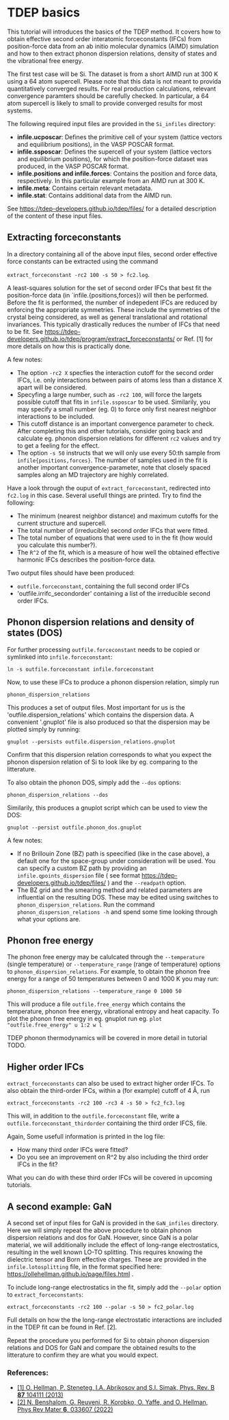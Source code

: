 # TDEP basics

This tutorial will introduces the basics of the TDEP method. It covers how to obtain effective second order interatomic forceconstants (IFCs) from position-force data from an ab initio molecular dynamics (AIMD) simulation and how to then extract phonon dispersion relations, density of states and the vibrational free energy.

The first test case will be Si. The dataset is from a short AIMD run at 300 K using a 64 atom supercell. Please note that this data is not meant to provida quantitatively converged results. For real production calculations, relevant convergence paramters should be carefully checked. In particular, a 64 atom supercell is likely to small to provide converged results for most systems.
 
The following required input files are provided in the `Si_infiles` directory:
- **infile.ucposcar**: Defines the primitive cell of your system (lattice vectors and equilibrium positions), in the VASP POSCAR format. 
- **infile.ssposcar**: Defines the supercell of your system (lattice vectors and equilibrium positions), for which the position-force dataset was produced, in the VASP POSCAR format. 
- **infile.positions and infile.forces**: Contains the position and force data, respectively. In this particular example from an AIMD run at 300 K.
- **infile.meta**: Contains certain relevant metadata.
- **infile.stat**: Contains additional data from the AIMD run. 

See https://tdep-developers.github.io/tdep/files/ for a detailed description of the content of these input files. 

## Extracting forceconstants

In a directory containing all of the above input files, second order effective force constants can be extracted using the command 

`extract_forceconstant -rc2 100 -s 50 > fc2.log`. 

A least-squares solution for the set of second order IFCs that best fit the position-force data (in `infile.{positions,forces}) will then be performed. Before the fit is performed, the number of indepedent IFCs are reduced by enforcing the appropriate symmetries. These include the symmetries of the crystal being considered, as well as general translational and rotational invariances. This typically drastically reduces the number of IFCs that need to be fit. See https://tdep-developers.github.io/tdep/program/extract_forceconstants/ or Ref. [1] for more details on how this is practically done.

A few notes:
- The option `-rc2 X` specfies the interaction cutoff for the second order IFCs, i.e. only interactions between pairs of atoms less than a distance X apart will be considered.
- Specyfing a large number, such as ` -rc2 100 `, will force the largets possible cutoff that fits in `infile.ssposcar` to be used. Similarily, you may specify a small number (eg. 0) to force only first nearest neighbor interactions to be included.
- This cutoff distance is an important convergence parameter to check. After completing this and other tutorials, consider going back and calculate eg. phonon dispersion relations for different `rc2` values and try to get a feeling for the effect.
- The option `-s 50` instructs that we will only use every 50:th sample from `infile{positions,forces}`. The number of samples used in the fit is another important convergence-parameter, note that closely spaced samples along an MD trajectory are highly correlated.

Have a look through the ouput of `extract_forceconstant`, redirected into `fc2.log` in this case. Several usefull things are printed. Try to find the following:
- The minimum (nearest neighbor distance) and maximum cutoffs for the current structure and supercell.
- The total number of (irreducible) second order IFCs that were fitted.
- The total number of equations that were used to in the fit (how would you calculate this number?).
- The `R^2` of the fit, which is a measure of how well the obtained effective harmonic IFCs describes the position-force data.


Two output files should have been produced:

- `outfile.forceconstant`, containing the full second order IFCs
- 'outfile.irrifc_secondorder' containing a list of the irreducible second order IFCs. 

## Phonon dispersion relations and density of states (DOS)

For further processing `outfile.forceconstant` needs to be copied or symlinked into `infile.forceconstant`:

`ln -s outfile.forceconstant infile.forceconstant`

Now, to use these IFCs to produce a phonon dispersion relation, simply run 

`phonon_dispersion_relations`

This produces a set of output files. Most important for us is the 'outfile.dispersion_relations' which contains the dispersion data. A convenient '.gnuplot' file is also produced so that the dispersion may be plotted simply by running:

`gnuplot --persists outfile.dispersion_relations.gnuplot`

Confirm that this dispersion relation corresponds to what you expect the phonon dispersion relation of Si to look like by eg. comparing to the litterature. 

To also obtain the phonon DOS, simply add the `--dos` options:

`phonon_dispersion_relations --dos`

Similarily, this produces a gnuplot script which can be used to view the DOS:

`gnuplot --persist outfile.phonon_dos.gnuplot`


A few notes:
- If no Brillouin Zone (BZ) path is speecified (like in the case above), a default one for the space-group under consideration will be used. You can specify a custom BZ path by providing an `infile.qpoints_dispersion` file ( see format https://tdep-developers.github.io/tdep/files/ ) and the `--readpath` option.
- The BZ grid and the smearing method and related parameters are influential on the resulting DOS. These may be edited using switches to `phonon_dispersion_relations`. Run the command `phonon_dispersion_relations -h` and spend some time looking through what your options are.


## Phonon free energy

The phonon free energy may be calulcated through the `--temperature` (single temperature) or `--temperature_range` (range of temperature) options to `phonon_dispersion_relations`. For example, to obtain the phonon free energy for a range of 50 temperatures between 0 and 1000 K you may run:

`phonon_dispersion_relations --temperature_range 0 1000 50` 

This will produce a file `outfile.free_energy` which contains the temperature, phonon free energy, vibrational entropy and heat capacity. To plot the phonon free energy in eg. gnuplot run eg. `plot "outfile.free_energy" u 1:2 w l`

TDEP phonon thermodynamics will be covered in more detail in tutorial TODO. 

## Higher order IFCs

`extract_forceconstants` can also be used to extract higher order IFCs. To also obtain the third-order IFCs, within a (for example) cutoff of 4 Å, run

`extract_forceconstants -rc2 100 -rc3 4 -s 50 > fc2_fc3.log`

This will, in addition to the `outfile.forceconstant` file, write a `outfile.forceconstant_thirdorder` containing the third order IFCS, file. 

Again, Some usefull information is printed in the log file:
- How many third order IFCs were fitted?
- Do you see an improvement on R^2 by also including the third order IFCs in the fit?


What you can do with these third order IFCs will be covered in upcoming tutorials.

## A second example: GaN

A second set of input files for GaN is provided in the `GaN_infiles` directory. Here we will simply repeat the above procedure to obtain phonon dispersion relations and dos for GaN. However, since GaN is a polar material, we will additionally include the effect of long-range electrostatics, resulting in the well known LO-TO splitting. This requires knowing the dielectric tensor and Born effective charges. These are provided in the `infile.lotosplitting` file, in the format specified here: https://ollehellman.github.io/page/files.html .

To include long-range electrostatics in the fit, simply add the `--polar` option to `extract_forceconstants`:

`extract_forceconstants -rc2 100 --polar -s 50 > fc2_polar.log`


Full details on how the the long-range electrostatic interactions are included in the TDEP fit can be found in Ref. [2].

Repeat the procedure you performed for Si to obtain phonon dispersion relations and DOS for GaN and compare the obtained results to the litterature to confirm they are what you would expect. 



### References:
- [[1] O. Hellman, P. Steneteg, I.A. Abrikosov and S.I. Simak, Phys. Rev. B **87** 104111 (2013)](https://journals.aps.org/prb/abstract/10.1103/PhysRevB.87.104111)
- [[2] N. Benshalom, G. Reuveni, R. Korobko, O. Yaffe, and O. Hellman, Phys Rev Mater **6**, 033607 (2022)](https://journals.aps.org/prmaterials/abstract/10.1103/PhysRevMaterials.6.033607)
